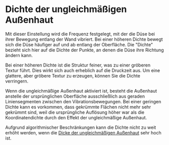 Dichte der ungleichmäßigen Außenhaut
====
Mit dieser Einstellung wird die Frequenz festgelegt, mit der die Düse bei ihrer Bewegung entlang der Wand vibriert. Bei einer höheren Dichte bewegt sich die Düse häufiger auf und ab entlang der Oberfläche. Die "Dichte" bezieht sich hier auf die Dichte der Punkte, an denen die Düse ihre Richtung ändern kann.

Bei einer höheren Dichte ist die Struktur feiner, was zu einer gröberen Textur führt. Dies wirkt sich auch erheblich auf die Druckzeit aus. Um eine glattere, aber gröbere Textur zu erzeugen, können Sie die Dichte verringern.

Wenn die ungleichmäßige Außenhaut aktiviert ist, besteht die Außenhaut anstelle der ursprünglichen Oberfläche ausschließlich aus geraden Liniensegmenten zwischen den Vibrationsbewegungen. Bei einer geringen Dichte kann es vorkommen, dass gekrümmte Flächen nicht mehr sehr gekrümmt sind, weil die ursprüngliche Auflösung höher war als die Koordinatendichte durch den Effekt der ungleichmäßige Außenhaut.

Aufgrund algorithmischer Beschränkungen kann die Dichte nicht zu weit erhöht werden, wenn die [Dicke der ungleichmäßigen Außenhaut](magic_fuzzy_skin_thickness.md) sehr hoch ist.